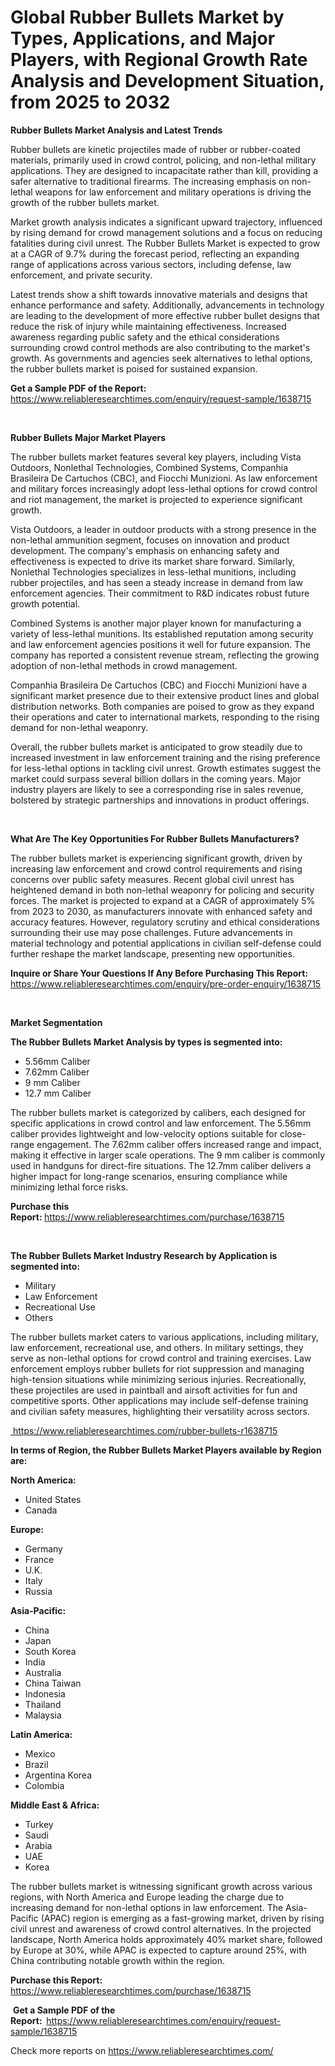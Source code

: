 <p><h1>Global Rubber Bullets Market by Types, Applications, and Major Players, with Regional Growth Rate Analysis and Development Situation, from 2025 to 2032</h1></p><p><strong>Rubber Bullets Market Analysis and Latest Trends</strong></p>
<p><p>Rubber bullets are kinetic projectiles made of rubber or rubber-coated materials, primarily used in crowd control, policing, and non-lethal military applications. They are designed to incapacitate rather than kill, providing a safer alternative to traditional firearms. The increasing emphasis on non-lethal weapons for law enforcement and military operations is driving the growth of the rubber bullets market.</p><p>Market growth analysis indicates a significant upward trajectory, influenced by rising demand for crowd management solutions and a focus on reducing fatalities during civil unrest. The Rubber Bullets Market is expected to grow at a CAGR of 9.7% during the forecast period, reflecting an expanding range of applications across various sectors, including defense, law enforcement, and private security.</p><p>Latest trends show a shift towards innovative materials and designs that enhance performance and safety. Additionally, advancements in technology are leading to the development of more effective rubber bullet designs that reduce the risk of injury while maintaining effectiveness. Increased awareness regarding public safety and the ethical considerations surrounding crowd control methods are also contributing to the market's growth. As governments and agencies seek alternatives to lethal options, the rubber bullets market is poised for sustained expansion.</p></p>
<p><strong>Get a Sample PDF of the Report:&nbsp;</strong> <a href="https://www.reliableresearchtimes.com/enquiry/request-sample/1638715?utm_campaign=3565&utm_medium=2&utm_source=Github&utm_content=ia&utm_term=23032025&utm_id=rubber-bullets">https://www.reliableresearchtimes.com/enquiry/request-sample/1638715</a></p>
<p>&nbsp;</p>
<p><strong>Rubber Bullets Major Market Players</strong></p>
<p><p>The rubber bullets market features several key players, including Vista Outdoors, Nonlethal Technologies, Combined Systems, Companhia Brasileira De Cartuchos (CBC), and Fiocchi Munizioni. As law enforcement and military forces increasingly adopt less-lethal options for crowd control and riot management, the market is projected to experience significant growth.</p><p>Vista Outdoors, a leader in outdoor products with a strong presence in the non-lethal ammunition segment, focuses on innovation and product development. The company's emphasis on enhancing safety and effectiveness is expected to drive its market share forward. Similarly, Nonlethal Technologies specializes in less-lethal munitions, including rubber projectiles, and has seen a steady increase in demand from law enforcement agencies. Their commitment to R&D indicates robust future growth potential.</p><p>Combined Systems is another major player known for manufacturing a variety of less-lethal munitions. Its established reputation among security and law enforcement agencies positions it well for future expansion. The company has reported a consistent revenue stream, reflecting the growing adoption of non-lethal methods in crowd management.</p><p>Companhia Brasileira De Cartuchos (CBC) and Fiocchi Munizioni have a significant market presence due to their extensive product lines and global distribution networks. Both companies are poised to grow as they expand their operations and cater to international markets, responding to the rising demand for non-lethal weaponry.</p><p>Overall, the rubber bullets market is anticipated to grow steadily due to increased investment in law enforcement training and the rising preference for less-lethal options in tackling civil unrest. Growth estimates suggest the market could surpass several billion dollars in the coming years. Major industry players are likely to see a corresponding rise in sales revenue, bolstered by strategic partnerships and innovations in product offerings.</p></p>
<p>&nbsp;</p>
<p><strong>What Are The Key Opportunities For Rubber Bullets Manufacturers?</strong></p>
<p><p>The rubber bullets market is experiencing significant growth, driven by increasing law enforcement and crowd control requirements and rising concerns over public safety measures. Recent global civil unrest has heightened demand in both non-lethal weaponry for policing and security forces. The market is projected to expand at a CAGR of approximately 5% from 2023 to 2030, as manufacturers innovate with enhanced safety and accuracy features. However, regulatory scrutiny and ethical considerations surrounding their use may pose challenges. Future advancements in material technology and potential applications in civilian self-defense could further reshape the market landscape, presenting new opportunities.</p></p>
<p><strong>Inquire or Share Your Questions If Any Before Purchasing This Report:</strong> <a href="https://www.reliableresearchtimes.com/enquiry/pre-order-enquiry/1638715?utm_campaign=3565&utm_medium=2&utm_source=Github&utm_content=ia&utm_term=23032025&utm_id=rubber-bullets">https://www.reliableresearchtimes.com/enquiry/pre-order-enquiry/1638715</a></p>
<p>&nbsp;</p>
<p><strong>Market Segmentation</strong></p>
<p><strong>The Rubber Bullets Market Analysis by types is segmented into:</strong></p>
<p><ul><li>5.56mm Caliber</li><li>7.62mm Caliber</li><li>9 mm Caliber</li><li>12.7 mm Caliber</li></ul></p>
<p><p>The rubber bullets market is categorized by calibers, each designed for specific applications in crowd control and law enforcement. The 5.56mm caliber provides lightweight and low-velocity options suitable for close-range engagement. The 7.62mm caliber offers increased range and impact, making it effective in larger scale operations. The 9 mm caliber is commonly used in handguns for direct-fire situations. The 12.7mm caliber delivers a higher impact for long-range scenarios, ensuring compliance while minimizing lethal force risks.</p></p>
<p><strong>Purchase this Report:&nbsp;</strong><a href="https://www.reliableresearchtimes.com/purchase/1638715?utm_campaign=3565&utm_medium=2&utm_source=Github&utm_content=ia&utm_term=23032025&utm_id=rubber-bullets">https://www.reliableresearchtimes.com/purchase/1638715</a></p>
<p>&nbsp;</p>
<p><strong>The Rubber Bullets Market Industry Research by Application is segmented into:</strong></p>
<p><ul><li>Military</li><li>Law Enforcement</li><li>Recreational Use</li><li>Others</li></ul></p>
<p><p>The rubber bullets market caters to various applications, including military, law enforcement, recreational use, and others. In military settings, they serve as non-lethal options for crowd control and training exercises. Law enforcement employs rubber bullets for riot suppression and managing high-tension situations while minimizing serious injuries. Recreationally, these projectiles are used in paintball and airsoft activities for fun and competitive sports. Other applications may include self-defense training and civilian safety measures, highlighting their versatility across sectors.</p></p>
<p><a href="https://www.reliableresearchtimes.com/rubber-bullets-r1638715?utm_campaign=3565&utm_medium=2&utm_source=Github&utm_content=ia&utm_term=23032025&utm_id=rubber-bullets">&nbsp;https://www.reliableresearchtimes.com/rubber-bullets-r1638715</a></p>
<p><strong>In terms of Region, the Rubber Bullets Market Players available by Region are:</strong></p>
<p>
    <p> <strong> North America: </strong>
        <ul>
            <li>United States</li>
            <li>Canada</li>
        </ul>
        </p> 
    <p> <strong> Europe: </strong>
        <ul>
            <li>Germany</li>
            <li>France</li>
            <li>U.K.</li>
            <li>Italy</li>
            <li>Russia</li>
        </ul>
        </p> 
    <p> <strong> Asia-Pacific: </strong>
        <ul>
            <li>China</li>
            <li>Japan</li>
            <li>South Korea</li>
            <li>India</li>
            <li>Australia</li>
            <li>China Taiwan</li>
            <li>Indonesia</li>
            <li>Thailand</li>
            <li>Malaysia</li>
        </ul>
        </p> 
    <p> <strong> Latin America: </strong>
        <ul>
            <li>Mexico</li>
            <li>Brazil</li>
            <li>Argentina Korea</li>
            <li>Colombia</li>
        </ul>
        </p> 
    <p> <strong> Middle East & Africa: </strong>
        <ul>
            <li>Turkey</li>
            <li>Saudi</li>
            <li>Arabia</li>
            <li>UAE</li>
            <li>Korea</li>
        </ul>
    </p>
    </p>
<p><p>The rubber bullets market is witnessing significant growth across various regions, with North America and Europe leading the charge due to increasing demand for non-lethal options in law enforcement. The Asia-Pacific (APAC) region is emerging as a fast-growing market, driven by rising civil unrest and awareness of crowd control alternatives. In the projected landscape, North America holds approximately 40% market share, followed by Europe at 30%, while APAC is expected to capture around 25%, with China contributing notable growth within the region.</p></p>
<p><strong>Purchase this Report: </strong><a href="https://www.reliableresearchtimes.com/purchase/1638715?utm_campaign=3565&utm_medium=2&utm_source=Github&utm_content=ia&utm_term=23032025&utm_id=rubber-bullets">https://www.reliableresearchtimes.com/purchase/1638715</a></p>
<p>&nbsp;<strong>Get a Sample PDF of the Report:&nbsp;&nbsp;</strong><a href="https://www.reliableresearchtimes.com/enquiry/request-sample/1638715?utm_campaign=3565&utm_medium=2&utm_source=Github&utm_content=ia&utm_term=23032025&utm_id=rubber-bullets">https://www.reliableresearchtimes.com/enquiry/request-sample/1638715</a></p>
<p><strong></strong></p>
<p>Check more reports on <a href="https://www.reliableresearchtimes.com/?utm_campaign=3565&utm_medium=2&utm_source=Github&utm_content=ia&utm_term=23032025&utm_id=rubber-bullets">https://www.reliableresearchtimes.com/</a></p>